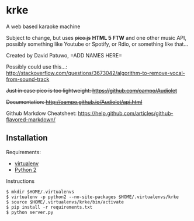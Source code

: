 # krke
A web based karaoke machine

Subject to change, but uses ~~pico.js~~ **HTML 5 FTW** and one other music API, possibly something like Youtube or Spotify, or Rdio, or something like that...

Created by David Patuwo, =ADD NAMES HERE=

Possibly could use this...: http://stackoverflow.com/questions/3673042/algorithm-to-remove-vocal-from-sound-track

~~Just in case pico is too lightweight: https://github.com/oampo/Audiolet~~

~~Documentation: http://oampo.github.io/Audiolet/api.html~~

Github Markdow Cheatsheet: https://help.github.com/articles/github-flavored-markdown/ 

## Installation

Requirements:

* [virtualenv](https://virtualenv.pypa.io/en/latest/)
* [Python 2](https://www.python.org/)

Instructions

```shell
$ mkdir $HOME/.virtualenvs
$ virtualenv -p python2 --no-site-packages $HOME/.virtualenvs/krke
$ source $HOME/.virtualenvs/krke/bin/activate
$ pip install -r requirements.txt
$ python server.py
```
